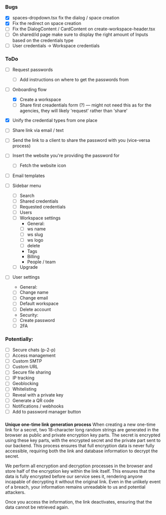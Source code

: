 ### Bugs

-   [x] spaces-dropdown.tsx fix the dialog / space creation
-   [x] Fix the redirect on space creation
-   [ ] Fix the DialogContent / CardContent on create-workspace-header.tsx
-   [ ] On shared/id page make sure to display the right amount of Inputs based on the credentials type
-   [ ] User credentials -> Workspace credentials

### ToDo

-   [ ] Request passwords
    -   [ ] Add instructions on where to get the passwords from
-   [ ] Onboarding flow

    -   [x] Create a workspace
    -   [ ] Share first creadentials form (?)
            — might not need this as for the agencies, they will likely 'request' rather than 'share'

-   [x] Unify the credential types from one place
-   [ ] Share link via email / text
-   [ ] Send the link to a client to share the password with you (vice-versa process)
-   [ ] Insert the website you're providing the password for
    -   [ ] Fetch the website icon
-   [ ] Email templates

-   [ ] Sidebar menu

    -   [ ] Search
    -   [ ] Shared credentials
    -   [ ] Requested credentials
    -   [ ] Users
    -   [ ] Workspace settings
        -   General:
        -   [ ] ws name
        -   [ ] ws slug
        -   [ ] ws logo
        -   [ ] delete
        -   Tags
        -   Billing
        -   People / team
    -   [ ] Upgrade

-   [ ] User settings
    -   General:
    -   [ ] Change name
    -   [ ] Change email
    -   [ ] Default workspace
    -   [ ] Delete account
    -   Security:
    -   [ ] Create password
    -   [ ] 2FA

### Potentially:

-   [ ] Secure chats (p-2-p)
-   [ ] Access management
-   [ ] Custom SMTP
-   [ ] Custom URL
-   [ ] Secure file sharing
-   [ ] IP tracking
-   [ ] Geoblocking
-   [ ] Whitelisting
-   [ ] Reveal with a private key
-   [ ] Generate a QR code
-   [ ] Notifications / webhooks
-   [ ] Add to password manager button

###

**Unique one-time link generation process**
When creating a new one-time link for a secret, two 18-character long random strings are generated in the browser as public and private encryption key parts. The secret is encrypted using these key parts, with the encrypted secret and the private part sent to our backend. This process ensures that full encryption data is never fully accessible, requiring both the link and database information to decrypt the secret.

We perform all encryption and decryption processes in the browser and store half of the encryption key within the link itself. This ensures that the data is fully encrypted before our service sees it, rendering anyone incapable of decrypting it without the original link. Even in the unlikely event of a breach, your information remains unreadable to us and potential attackers.

Once you access the information, the link deactivates, ensuring that the data cannot be retrieved again.

